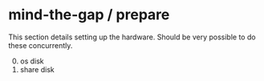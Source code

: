 mind-the-gap / prepare
======================

This section details setting up the hardware. Should be very possible to do these concurrently.

0. os disk
1. share disk
